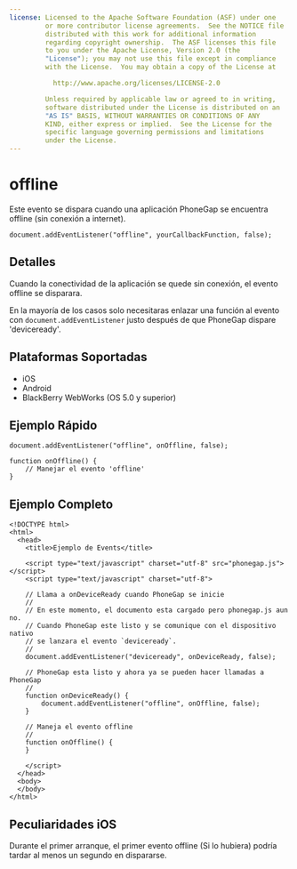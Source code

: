 ```yaml
---
license: Licensed to the Apache Software Foundation (ASF) under one
         or more contributor license agreements.  See the NOTICE file
         distributed with this work for additional information
         regarding copyright ownership.  The ASF licenses this file
         to you under the Apache License, Version 2.0 (the
         "License"); you may not use this file except in compliance
         with the License.  You may obtain a copy of the License at

           http://www.apache.org/licenses/LICENSE-2.0

         Unless required by applicable law or agreed to in writing,
         software distributed under the License is distributed on an
         "AS IS" BASIS, WITHOUT WARRANTIES OR CONDITIONS OF ANY
         KIND, either express or implied.  See the License for the
         specific language governing permissions and limitations
         under the License.
---
```


offline
===========

Este evento se dispara cuando una aplicación PhoneGap se encuentra offline (sin conexión a internet).

    document.addEventListener("offline", yourCallbackFunction, false);

Detalles
--------

Cuando la conectividad de la aplicación se quede sin conexión, el evento offline se disparara.

En la mayoría de los casos solo necesitaras enlazar una función al evento con `document.addEventListener` justo después de que PhoneGap dispare 'deviceready'.

Plataformas Soportadas
----------------------

- iOS
- Android
- BlackBerry WebWorks (OS 5.0 y superior)

Ejemplo Rápido
-------------

    document.addEventListener("offline", onOffline, false);

    function onOffline() {
        // Manejar el evento 'offline'
    }

Ejemplo Completo
----------------

    <!DOCTYPE html>
    <html>
      <head>
        <title>Ejemplo de Events</title>

        <script type="text/javascript" charset="utf-8" src="phonegap.js"></script>
        <script type="text/javascript" charset="utf-8">

        // Llama a onDeviceReady cuando PhoneGap se inicie
        //
        // En este momento, el documento esta cargado pero phonegap.js aun no.
        // Cuando PhoneGap este listo y se comunique con el dispositivo nativo
        // se lanzara el evento `deviceready`.
        // 
        document.addEventListener("deviceready", onDeviceReady, false);

        // PhoneGap esta listo y ahora ya se pueden hacer llamadas a PhoneGap
        //
        function onDeviceReady() {
		    document.addEventListener("offline", onOffline, false);
        }

        // Maneja el evento offline
        //
        function onOffline() {
        }
        
        </script>
      </head>
      <body>
      </body>
    </html>

Peculiaridades iOS
--------------------------
Durante el primer arranque, el primer evento offline (Si lo hubiera) podría tardar al menos un segundo en dispararse.
